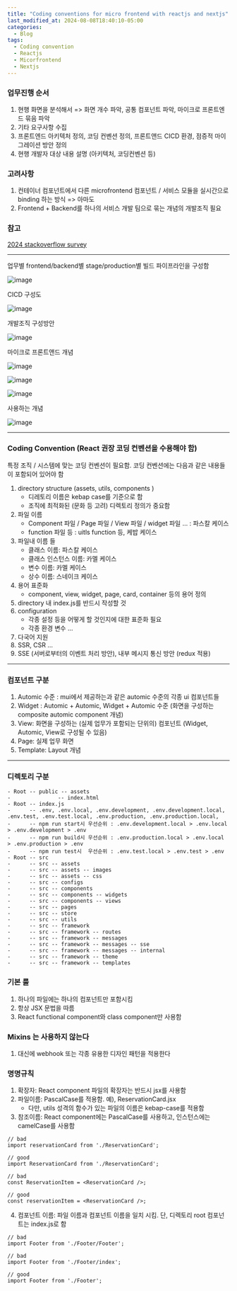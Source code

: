 ```yaml
---
title: "Coding conventions for micro frontend with reactjs and nextjs"  
last_modified_at: 2024-08-08T18:40:10-05:00
categories:
  - Blog
tags:
  - Coding convention
  - Reactjs
  - Micorfrontend
  - Nextjs
---
```


### 업무진행 순서
1. 현행 화면을 분석해서 => 화면 개수 파악, 공통 컴포넌트 파악, 마이크로 프론트엔드 묶음 파악
2. 기타 요구사항 수집
3. 프론트엔드 아키텍처 정의,  코딩 컨벤션 정의, 프론트앤드 CICD 환경, 점증적 마이그레이션 방안 정의
4. 현행 개발자 대상 내용 설명 (아키텍처, 코딩컨벤션 등)  

### 고려사항
1. 컨테이너 컴포넌트에서 다른 microfrontend 컴포넌트 / 서비스 모듈을 실시간으로 binding 하는 방식 => 아마도  
2. Frontend + Backend를 하나의 서비스 개발 팀으로 묶는 개념의 개발조직 필요

### 참고  
[2024 stackoverflow survey](https://survey.stackoverflow.co/2024/technology#most-popular-technologies)  


---
업무별 frontend/backend별 stage/production별 빌드 파이프라인을 구성함  

![image](https://github.com/user-attachments/assets/646f10e7-8871-4bf1-baa8-092bccf8699a)   

CICD 구성도  

![image](https://github.com/user-attachments/assets/757849f8-4597-4599-b993-9b5fb1ca003c)

개발조직 구성방안   

![image](https://github.com/user-attachments/assets/a42091a4-dcba-4c2e-bd83-dd3a4cffab59)


마이크로 프론트앤드 개념  

![image](https://github.com/user-attachments/assets/41f44cdf-b740-468d-8924-db32ad046294)  

![image](https://github.com/user-attachments/assets/93a1df38-00ed-4fe3-b588-d2e3622e4420)   

![image](https://github.com/user-attachments/assets/6f426034-5272-44a3-b70b-0b9143abfefa)   

사용하는 개념  

![image](https://github.com/user-attachments/assets/a3c1313a-6a45-4027-8ced-9bd67bec30bf)  

---
### Coding Convention  (React 권장 코딩 컨벤션을 수용해야 함)
특정 조직 / 시스템에 맞는 코딩 컨벤션이 필요함. 코딩 컨벤션에는 다음과 같은 내용들이 포함되어 있어야 함    
1. directory structure  (assets, utils, components )
   - 디레토리 이름은 kebap case를 기준으로 함
   - 조직에 최적화된 (문화 등 고려) 디렉토리 정의가 중요함
2. 파일 이름  
   - Component 파일 / Page 파일 / View 파일 / widget 파일 ...  : 파스칼 케이스
   - function 파일 등 : uitls function 등, 케밥 케이스
3. 파일내 이름 들
   - 클래스 이름: 파스칼 케이스
   - 클래스 인스턴스 이름: 카멜 케이스  
   - 변수 이름: 카멜 케이스
   - 상수 이름: 스네이크 케이스  
4. 용어 표준화
   - component, view, widget, page, card, container 등의 용어 정의  
5. directory 내 index.js를 반드시 작성할 것 
6. configuration
   - 각종 설정 등을 어떻게 할 것인지에 대한 표준화 필요
   - 각종 환경 변수 ...
7. 다국어 지원   
8. SSR, CSR ...
9. SSE (서버로부터의 이벤트 처리 방안), 내부 메시지 통신 방안 (redux 적용)

---
### 컴포넌트 구분
1. Automic 수준 : mui에서 제공하는과 같은 automic 수준의 각종 ui 컴포넌트들
2. Widget : Automic + Automic, Widget + Automic 수준 (화면을 구성하는 composite automic component 개념)
3. View: 화면을 구성하는 (실제 업무가 포함되는 단위의) 컴포넌트 (Widget, Automic, View로 구성될 수 있음)
4. Page: 실제 업무 화면  
5. Template: Layout 개념

---
### 디렉토리 구분  
```
- Root -- public -- assets   
-               -- index.html
- Root -- index.js
-      -- .env, .env.local, .env.development, .env.development.local, .env.test, .env.test.local, .env.production, .env.production.local,
-      -- npm run start시 우선순위 : .env.development.local > .env.local > .env.development > .env
-      -- npm run build시 우선순위 : .env.production.local > .env.local > .env.production > .env
-      -- npm run test시  우선순위 : .env.test.local > .env.test > .env  
- Root -- src 
-      -- src -- assets
-      -- src -- assets -- images
-      -- src -- assets -- css  
-      -- src -- configs
-      -- src -- components
-      -- src -- components -- widgets
-      -- src -- components -- views
-      -- src -- pages
-      -- src -- store  
-      -- src -- utils
-      -- src -- framework
-      -- src -- framework -- routes
-      -- src -- framework -- messages
-      -- src -- framework -- messages -- sse
-      -- src -- framework -- messages -- internal  
-      -- src -- framework -- theme
-      -- src -- framework -- templates              
```

### 기본 룰
1. 하나의 파일에는 하나의 컴포넌트만 포함시킴
2. 항상 JSX 문법을 따름
3. React functional component와 class component만 사용함

### Mixins 는 사용하지 않는다  
1. 대신에 webhook 또는 각종 유용한 디자인 패턴을 적용한다

### 명명규칙  
1. 확장자: React component 파일의 확장자는 반드시 jsx를 사용함
2. 파일이름: PascalCase를 적용함. 예), ReservationCard.jsx
   - 다만, utils 성격의 함수가 있는 파일의 이름은 kebap-case를 적용함
3. 참조이름: React component에는 PascalCase를 사용하고, 인스턴스에는 camelCase를 사용함
```
// bad
import reservationCard from './ReservationCard';

// good
import ReservationCard from './ReservationCard';

// bad
const ReservationItem = <ReservationCard />;

// good
const reservationItem = <ReservationCard />;
```
4. 컴포넌트 이름: 파일 이름과 컴포넌트 이름을 일치 시킴. 단, 디렉토리 root 컴포넌트는 index.js로 함
```
// bad
import Footer from './Footer/Footer';

// bad
import Footer from './Footer/index';

// good
import Footer from './Footer';
```
